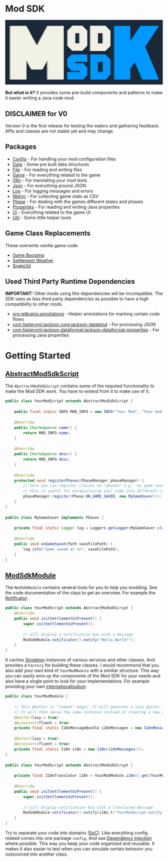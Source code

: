 # Mod SDK

![Mod SDK Logo](../../../../../../../../../doc/img/mod-sdk-logo.png)

**But what is it?**
It provides some pre-build components and patterns to make it easier writing a Java code mod.

## DISCLAIMER for V0

Version 0 is the first release for testing the waters and gathering feedback. APIs and classes are not stable yet and may change.

## Packages

* [Config](config) - For handling your mod configuration files
* [Data](data) - Some pre built data structures
* [File](file) - For reading and writing files
* [Game](game) - For everything related to the game
* [I18n](i18n) - For translating your mod texts
* [Json](json) - For everything around JSON
* [Log](log) - For logging messages and errors
* [Metric](metric) - For collecting game stats as CSV
* [Phase](phase) - For dealing with the games different states and phases
* [Properties](properties) - For reading and writing Java properties
* [Ui](ui) - Everything related to the game UI
* [Util](util) - Some little helper tools

## Game Class Replacements

These overwrite vanilla game code.

* [Game Boosting](../../../../../../game/boosting)
* [Settlement Weather](../../../../../../settlement/weather)
* [Snake2d](../../../../../../snake2d)

## Used Third Party Runtime Dependencies

**IMPORTANT:** Other mods using this dependencies will be incompatible.
The SDK uses as less third party dependencies as possible to have a high compatibility to other mods.

* [org.jetbrains:annotations](https://github.com/JetBrains/java-annotations) - Helper annotations for marking certain code flows
* [com.fasterxml.jackson.core:jackson-databind](https://github.com/FasterXML/jackson-databind) - For processing JSON
* [com.fasterxml.jackson.dataformat:jackson-dataformat-properties](https://github.com/FasterXML/jackson-dataformats-text/) - For processing Java properties

# Getting Started

## [AbstractModSdkScript](AbstractModSdkScript.java)

The `AbstractModSdkScript` contains some of the required functionality to make the Mod SDK work.
You have to extend from it to make use of it.

```java
public class YourModScript extends AbstractModSdkScript {

    public final static INFO MOD_INFO = new INFO("Your Mod", "Your mod description.");

    @Override
    public CharSequence name() {
        return MOD_INFO.name;
    }

    @Override
    public CharSequence desc() {
        return MOD_INFO.desc;
    }

    @Override
    protected void registerPhases(PhaseManager phaseManager) {
        // here you can register classes to "phases" e.g. "on game saved"
        // this is useful for encapsulating your code into different classes
        phaseManager.register(Phase.ON_GAME_SAVED, new MyGameSaver());
    }
}

public class MyGameSaver implements Phases {

    private final static Logger log = Loggers.getLogger(MyGameSaver.class);

    @Override
    public void onGameSaved(Path saveFilePath) {
        log.info("Game saved at %s", saveFilePath);
    }
}
```

## [ModSdkModule](ModSdkModule.java)

The `ModSdkModule` contains several tools for you to help you modding. See the code documentation of the class to get an overview.
For example the [Notificator](ui/Notificator.java):

```java
public class YourModScript extends AbstractModSdkScript {
    @Override
    public void initSettlementUiPresent() {
        super.initSettlementUiPresent();
        
        // will display a notification box with a message
        ModSdkModule.notificator().notify("Hello World!");
    }
}
```

It caches [Singleton](https://www.baeldung.com/java-singleton) instances of various services and other classes. 
And provides a `Factory` for building these classes. I would recommend that you also add your own kind of `YourModModule` with a similiar structure.
This way you can easily wire up the components of the Mod SDK for your needs and also have a single point to look for your implementations.
For example providing your own [internationalization](i18n):

```java
public class YourModModule {
    
    // This @Getter is "lombok" magic. It will generate a lazy getter, which will only create this instance, when the getter is called the first time.
    // It will then serve the same instance instead of creating a new one everytime 
    @Getter(lazy = true)
    @Accessors(fluent = true)
    private final static I18nMessageBundle i18nMessages = new I18nMessageBundle("your-mod-i18n", ModSdkModule.gameApis().lang());

    @Getter(lazy = true)
    @Accessors(fluent = true)
    private final static I18n i18n = new I18n(i18nMessages());
}

public class YourModScript extends AbstractModSdkScript {

    private final I18nTranslator i18n = YourModModule.i18n().get(YourModScript.class);

    @Override
    public void initSettlementUiPresent() {
        super.initSettlementUiPresent();
        
        // will display notification box with a translated message
        ModSdkModule.notificator().notify(i18n.t("YourModScript.notify.helloWorld"));
    }
}
```

Try to separate your code into domains ([SoC](https://www.geeksforgeeks.org/separation-of-concerns-soc/)). Like everything config related comes into one package `config`. 
And use [Dependency Injection](https://www.vogella.com/tutorials/DependencyInjection/article.html) where possible. This way you keep your code organized and reusable.
It makes it also easier to test when you can simulate certain behavior you outsourced into another class.









